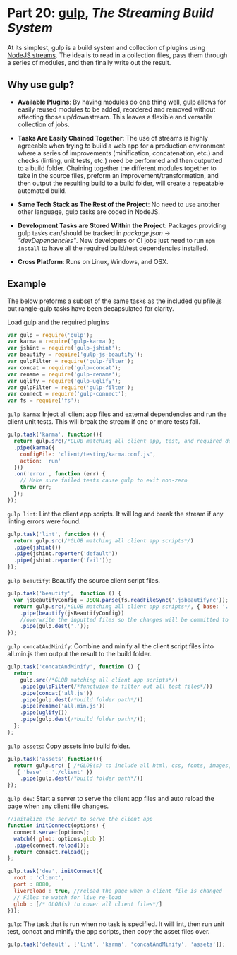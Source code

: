 # Part 20: [gulp](https://github.com/gulpjs/gulp), _The Streaming Build System_


At its simplest, gulp is a build system and collection of plugins using [NodeJS streams](https://github.com/substack/stream-handbook#introduction). The idea is to read in a collection files, pass them through a series of modules, and then finally write out the result.

## Why use gulp?

 - __Available Plugins__: By having modules do one thing well, gulp allows for easily reused modules to be added, reordered and removed without affecting those up/downstream. This leaves a flexible and versatile collection of jobs.

- __Tasks Are Easily Chained Together__: The use of streams is highly agreeable when trying to build a web app for a production environment where a series of improvements (minification, concatenation, etc.)  and checks (linting, unit tests, etc.) need be performed and then outputted to a build folder. Chaining together the different modules together to take in the source files, preform an improvement/transformation, and then output the resulting build to a build folder, will create a repeatable automated build.

- __Same Tech Stack as The Rest of the Project__: No need to use another other language, gulp tasks are coded in NodeJS.

- __Development Tasks are Stored Within the Project__: Packages providing gulp tasks  can/should be tracked in _package.json_ -> _"devDependencies"_. New developers or CI jobs just need to run ```npm install``` to have all the required build/test dependencies installed.

- __Cross Platform__: Runs on Linux, Windows, and OSX.

## Example
The below preforms a subset of the same tasks as the included gulpfile.js but rangle-gulp tasks have been decapsulated for clarity.



Load gulp and the required plugins
```javascript
var gulp = require('gulp');
var karma = require('gulp-karma');
var jshint = require('gulp-jshint');
var beautify = require('gulp-js-beautify');
var gulpFilter = require('gulp-filter');
var concat = require('gulp-concat');
var rename = require('gulp-rename');
var uglify = require('gulp-uglify');
var gulpFilter = require('gulp-filter');
var connect = require('gulp-connect');
var fs = require('fs');
```

```gulp karma```: Inject all client app files and external dependencies and run the client unit tests. This will break the stream if one or more tests fail.

```javascript
gulp.task('karma', function(){  
  return gulp.src(/*GLOB matching all client app, test, and required dependancy files */)
  .pipe(karma({
    configFile: 'client/testing/karma.conf.js',
    action: 'run'
  }))
  .on('error', function (err) {
    // Make sure failed tests cause gulp to exit non-zero
    throw err;
  });
});
```

```gulp lint```: Lint the client app scripts. It will log and break the stream if any linting errors were found.
```javascript
gulp.task('lint', function () {
  return gulp.src(/*GLOB matching all client app scripts*/)
  .pipe(jshint())
  .pipe(jshint.reporter('default'))
  .pipe(jshint.reporter('fail'));
});
```

```gulp beautify```: Beautify the source client script files.
```javascript
gulp.task('beautify',  function () {
  var jsBeautifyConfig = JSON.parse(fs.readFileSync('.jsbeautifyrc'));
  return gulp.src(/*GLOB matching all client app scripts*/, { base: '.' })
    .pipe(beautify(jsBeautifyConfig))
    //overwrite the inputted files so the changes will be committed to the project
    .pipe(gulp.dest('.'));
});
```

```gulp concatAndMinify```: Combine and minify all the client script files into all.min.js then output the result to the build folder.
```javascript
gulp.task('concatAndMinify', function () {  
  return
    gulp.src(/*GLOB matching all client app scripts*/)
    .pipe(gulpFilter(/*functuion to filter out all test files*/))
    .pipe(concat('all.js'))
    .pipe(gulp.dest(/*build folder path*/))
    .pipe(rename('all.min.js'))
    .pipe(uglify())
    .pipe(gulp.dest(/*build folder path*/));
  };
);
```

```gulp assets```: Copy assets into build folder.
```javascript
gulp.task('assets',function(){
  return gulp.src( [ /*GLOB(s) to include all html, css, fonts, images, etc.*/ ],
   { 'base' : './client' })
    .pipe(gulp.dest(/*build folder path*/))
});
```


```gulp dev```:  Start a server to serve the client app files and auto reload the page when any client file changes.
```javascript
//initalize the server to serve the client app
function initConnect(options) {
  connect.server(options);
  watch({ glob: options.glob })
  .pipe(connect.reload());
  return connect.reload();
};

gulp.task('dev', initConnect({
  root : 'client',
  port : 8080,
  livereload : true, //reload the page when a client file is changed
  // Files to watch for live re-load
  glob : [/* GLOB(s) to cover all client files*/]
}));
```

```gulp```: The task that is run when no task is specified. It will lint, then run unit test,  concat and minify the app scripts, then copy the asset files over.
```javascript
gulp.task('default', ['lint', 'karma', 'concatAndMinify', 'assets']);
```

